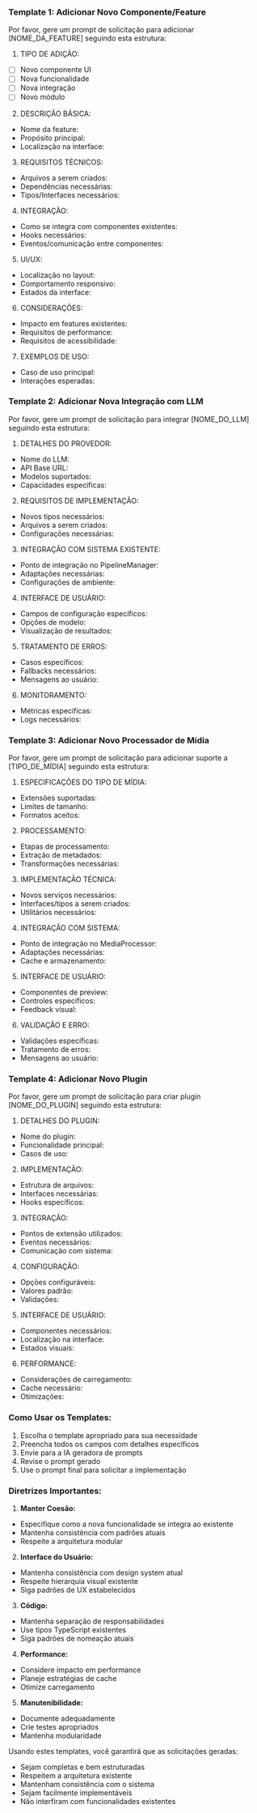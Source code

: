

### Template 1: Adicionar Novo Componente/Feature

Por favor, gere um prompt de solicitação para adicionar [NOME_DA_FEATURE] seguindo esta estrutura:

1. TIPO DE ADIÇÃO:
- [ ] Novo componente UI
- [ ] Nova funcionalidade
- [ ] Nova integração
- [ ] Novo módulo

2. DESCRIÇÃO BÁSICA:
- Nome da feature:
- Propósito principal:
- Localização na interface:

3. REQUISITOS TÉCNICOS:
- Arquivos a serem criados:
- Dependências necessárias:
- Tipos/Interfaces necessários:

4. INTEGRAÇÃO:
- Como se integra com componentes existentes:
- Hooks necessários:
- Eventos/comunicação entre componentes:

5. UI/UX:
- Localização no layout:
- Comportamento responsivo:
- Estados da interface:

6. CONSIDERAÇÕES:
- Impacto em features existentes:
- Requisitos de performance:
- Requisitos de acessibilidade:

7. EXEMPLOS DE USO:
- Caso de uso principal:
- Interações esperadas:

### Template 2: Adicionar Nova Integração com LLM

Por favor, gere um prompt de solicitação para integrar [NOME_DO_LLM] seguindo esta estrutura:

1. DETALHES DO PROVEDOR:
- Nome do LLM:
- API Base URL:
- Modelos suportados:
- Capacidades específicas:

2. REQUISITOS DE IMPLEMENTAÇÃO:
- Novos tipos necessários:
- Arquivos a serem criados:
- Configurações necessárias:

3. INTEGRAÇÃO COM SISTEMA EXISTENTE:
- Ponto de integração no PipelineManager:
- Adaptações necessárias:
- Configurações de ambiente:

4. INTERFACE DE USUÁRIO:
- Campos de configuração específicos:
- Opções de modelo:
- Visualização de resultados:

5. TRATAMENTO DE ERROS:
- Casos específicos:
- Fallbacks necessários:
- Mensagens ao usuário:

6. MONITORAMENTO:
- Métricas específicas:
- Logs necessários:

### Template 3: Adicionar Novo Processador de Mídia

Por favor, gere um prompt de solicitação para adicionar suporte a [TIPO_DE_MÍDIA] seguindo esta estrutura:

1. ESPECIFICAÇÕES DO TIPO DE MÍDIA:
- Extensões suportadas:
- Limites de tamanho:
- Formatos aceitos:

2. PROCESSAMENTO:
- Etapas de processamento:
- Extração de metadados:
- Transformações necessárias:

3. IMPLEMENTAÇÃO TÉCNICA:
- Novos serviços necessários:
- Interfaces/tipos a serem criados:
- Utilitários necessários:

4. INTEGRAÇÃO COM SISTEMA:
- Ponto de integração no MediaProcessor:
- Adaptações necessárias:
- Cache e armazenamento:

5. INTERFACE DE USUÁRIO:
- Componentes de preview:
- Controles específicos:
- Feedback visual:

6. VALIDAÇÃO E ERRO:
- Validações específicas:
- Tratamento de erros:
- Mensagens ao usuário:

### Template 4: Adicionar Novo Plugin

Por favor, gere um prompt de solicitação para criar plugin [NOME_DO_PLUGIN] seguindo esta estrutura:

1. DETALHES DO PLUGIN:
- Nome do plugin:
- Funcionalidade principal:
- Casos de uso:

2. IMPLEMENTAÇÃO:
- Estrutura de arquivos:
- Interfaces necessárias:
- Hooks específicos:

3. INTEGRAÇÃO:
- Pontos de extensão utilizados:
- Eventos necessários:
- Comunicação com sistema:

4. CONFIGURAÇÃO:
- Opções configuráveis:
- Valores padrão:
- Validações:

5. INTERFACE DE USUÁRIO:
- Componentes necessários:
- Localização na interface:
- Estados visuais:

6. PERFORMANCE:
- Considerações de carregamento:
- Cache necessário:
- Otimizações:

### Como Usar os Templates:

1. Escolha o template apropriado para sua necessidade
2. Preencha todos os campos com detalhes específicos
3. Envie para a IA geradora de prompts
4. Revise o prompt gerado
5. Use o prompt final para solicitar a implementação

### Diretrizes Importantes:

1. **Manter Coesão:**

- Especifique como a nova funcionalidade se integra ao existente
- Mantenha consistência com padrões atuais
- Respeite a arquitetura modular

2. **Interface do Usuário:**

- Mantenha consistência com design system atual
- Respeite hierarquia visual existente
- Siga padrões de UX estabelecidos

3. **Código:**

- Mantenha separação de responsabilidades
- Use tipos TypeScript existentes
- Siga padrões de nomeação atuais

4. **Performance:**

- Considere impacto em performance
- Planeje estratégias de cache
- Otimize carregamento

5. **Manutenibilidade:**

- Documente adequadamente
- Crie testes apropriados
- Mantenha modularidade

Usando estes templates, você garantirá que as solicitações geradas:

- Sejam completas e bem estruturadas
- Respeitem a arquitetura existente
- Mantenham consistência com o sistema
- Sejam facilmente implementáveis
- Não interfiram com funcionalidades existentes